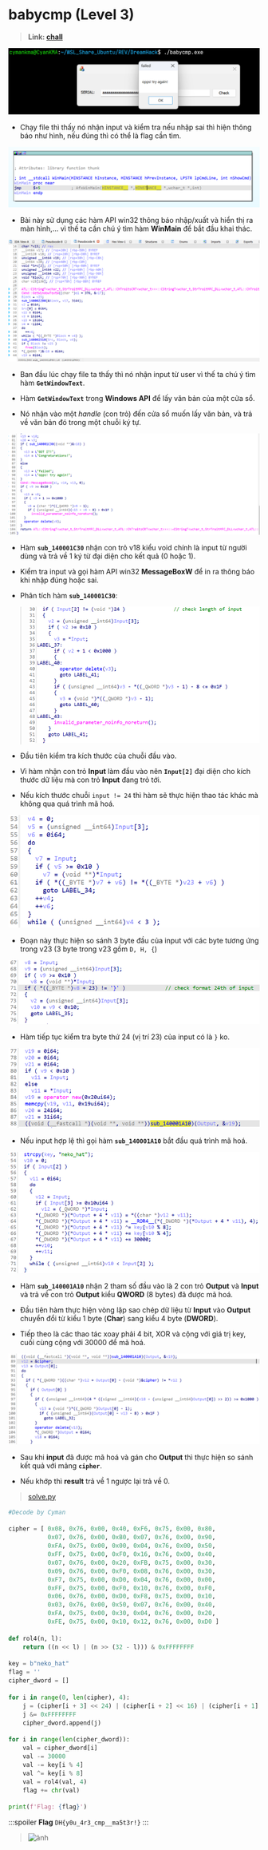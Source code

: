# babycmp (Level 3)

>**Link: [chall](https://github.com/anpm2/Cybersecurity/tree/ed89e664241bc361d7f47e874b6f9515100da67a/Reverse_Engineering/Write-up/Dream_Hack/babycmp/Chall)**

![](https://github.com/anpm2/Cybersecurity/blob/ed89e664241bc361d7f47e874b6f9515100da67a/Reverse_Engineering/Write-up/Dream_Hack/babycmp/Image/1.png)
* Chạy file thì thấy nó nhận input và kiểm tra nếu nhập sai thì hiện thông báo như hình, nếu đúng thì có thể là flag cần tìm.

![](https://github.com/anpm2/Cybersecurity/blob/ed89e664241bc361d7f47e874b6f9515100da67a/Reverse_Engineering/Write-up/Dream_Hack/babycmp/Image/2.png)
* Bài này sử dụng các hàm API win32 thông báo nhập/xuất và hiển thị ra màn hình,... vì thế ta cần chú ý tìm hàm **WinMain** để bắt đầu khai thác.

![](https://github.com/anpm2/Cybersecurity/blob/ed89e664241bc361d7f47e874b6f9515100da67a/Reverse_Engineering/Write-up/Dream_Hack/babycmp/Image/3.png)
* Ban đầu lúc chạy file ta thấy thì nó nhận input từ user vì thế ta chú ý tìm hàm **`GetWindowText`**.
  
* Hàm **`GetWindowText`** trong **Windows API** để lấy văn bản của một cửa sổ.

* Nó nhận vào một _handle_ (con trỏ) đến cửa sổ muốn lấy văn bản, và trả về văn bản đó trong một chuỗi ký tự.

![](https://github.com/anpm2/Cybersecurity/blob/ed89e664241bc361d7f47e874b6f9515100da67a/Reverse_Engineering/Write-up/Dream_Hack/babycmp/Image/4.png)
* Hàm **`sub_140001C30`** nhận con trỏ v18 kiểu void chính là input từ người dùng và trả về  1 ký từ đại diện cho kết quả (0 hoặc 1).

* Kiểm tra input và gọi hàm API win32 **MessageBoxW**  để in ra thông báo khi nhập đúng hoặc sai.

* Phân tích hàm **`sub_140001C30`**:

> ![](https://github.com/anpm2/Cybersecurity/blob/ed89e664241bc361d7f47e874b6f9515100da67a/Reverse_Engineering/Write-up/Dream_Hack/babycmp/Image/5.png)
* Đầu tiên kiểm tra kích thước của chuỗi đầu vào.

* Vì hàm nhận con trỏ **Input** làm đầu vào nên **`Input[2]`** đại diện cho kích thước dữ liệu mà con trỏ **Input** đang trỏ tới.

* Nếu kích thước chuỗi `input != 24` thì hàm sẽ thực hiện thao tác khác mà không qua quá trình mã hoá.

![](https://github.com/anpm2/Cybersecurity/blob/ed89e664241bc361d7f47e874b6f9515100da67a/Reverse_Engineering/Write-up/Dream_Hack/babycmp/Image/6.png)
* Đoạn này thực hiện so sánh 3 byte đầu của input với các byte tương ứng trong v23 (3 byte trong v23 gồm `D, H, {`)

![](https://github.com/anpm2/Cybersecurity/blob/ed89e664241bc361d7f47e874b6f9515100da67a/Reverse_Engineering/Write-up/Dream_Hack/babycmp/Image/7.png)
* Hàm tiếp tục kiểm tra byte thứ 24 (vị trí 23) của input có là `}` ko.

![](https://github.com/anpm2/Cybersecurity/blob/ed89e664241bc361d7f47e874b6f9515100da67a/Reverse_Engineering/Write-up/Dream_Hack/babycmp/Image/8.png)
* Nếu input hợp lệ thì gọi hàm **`sub_140001A10`** bắt đầu quá trình mã hoá.

![](https://github.com/anpm2/Cybersecurity/blob/ed89e664241bc361d7f47e874b6f9515100da67a/Reverse_Engineering/Write-up/Dream_Hack/babycmp/Image/9.png)
* Hàm **`sub_140001A10`** nhận 2 tham số đầu vào là 2 con trỏ **Output** và **Input** và trả về con trỏ **Output** kiểu **QWORD** (8 bytes) đã được mã hoá.

* Đầu tiên hàm thực hiện vòng lặp sao chép dữ liệu từ **Input** vào **Output** chuyển đổi từ kiểu 1 byte (**Char**) sang kiểu 4 byte (**DWORD**).

* Tiếp theo là các thao tác xoay phải 4 bit, XOR và cộng với giá trị key, cuối cùng cộng với 30000 để mã hoá.

![](https://github.com/anpm2/Cybersecurity/blob/ed89e664241bc361d7f47e874b6f9515100da67a/Reverse_Engineering/Write-up/Dream_Hack/babycmp/Image/10.png)
* Sau khi **input** đã được mã hoá và gán cho **Output** thì thực hiện so sánh kết quả với mảng **`cipher`**.

* Nếu khớp thì **result** trả về 1 ngược lại trả về 0.

>[solve.py](https://github.com/anpm2/Cybersecurity/blob/ed89e664241bc361d7f47e874b6f9515100da67a/Reverse_Engineering/Write-up/Dream_Hack/babycmp/solve.py)
```python
#Decode by Cyman

cipher = [ 0x08, 0x76, 0x00, 0x40, 0xF6, 0x75, 0x00, 0x80,
           0x07, 0x76, 0x00, 0xB0, 0x07, 0x76, 0x00, 0x90,
           0xFA, 0x75, 0x00, 0x00, 0x04, 0x76, 0x00, 0x50,
           0xFF, 0x75, 0x00, 0xF0, 0x16, 0x76, 0x00, 0x40,
           0x07, 0x76, 0x00, 0x20, 0xFB, 0x75, 0x00, 0x30,
           0x09, 0x76, 0x00, 0xF0, 0x08, 0x76, 0x00, 0x30,
           0xF7, 0x75, 0x00, 0xD0, 0x04, 0x76, 0x00, 0x00,
           0xFF, 0x75, 0x00, 0xF0, 0x10, 0x76, 0x00, 0xF0,
           0x06, 0x76, 0x00, 0xD0, 0xF8, 0x75, 0x00, 0x10,
           0x03, 0x76, 0x00, 0x50, 0x07, 0x76, 0x00, 0x40,
           0xFA, 0x75, 0x00, 0x30, 0x04, 0x76, 0x00, 0x20,
           0xFE, 0x75, 0x00, 0x10, 0x12, 0x76, 0x00, 0xD0 ]

def rol4(n, l):
    return ((n << l) | (n >> (32 - l))) & 0xFFFFFFFF

key = b"neko_hat"
flag = ''
cipher_dword = []

for i in range(0, len(cipher), 4):
    j = (cipher[i + 3] << 24) | (cipher[i + 2] << 16) | (cipher[i + 1] << 8) | cipher[i]
    j &= 0xFFFFFFFF
    cipher_dword.append(j)

for i in range(len(cipher_dword)):
    val = cipher_dword[i]
    val -= 30000
    val -= key[i % 4]
    val ^= key[i % 8]
    val = rol4(val, 4)
    flag += chr(val)

print(f'Flag: {flag}')
```
:::spoiler **Flag**
`DH{y0u_4r3_cmp__ma5t3r!}`
:::

> ![ảnh](https://hackmd.io/_uploads/H1VuUUxnA.png)

